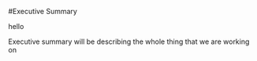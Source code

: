 #Executive Summary

hello

Executive summary will be describing the whole thing that we are working on 
